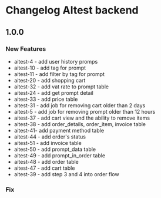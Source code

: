 # Changelog AItest backend


## 1.0.0
### New Features
- aitest-4 - add user history promps
- aitest-10 - add tag for prompt
- aitest-11 - add filter by tag for prompt
- aitest-20 - add shopping cart 
- aitest-32 - add vat rate to prompt table
- aitest-24 - add get prompt detail
- aitest-33 - add price table
- aitest-31 - add job for removing cart older than 2 days
- aitest-5 - add job for removing prompt older than 12 hours
- aitest-37 - add cart view and the ability to remove items
- aitest-38 - add order_details, order_item, invoice table
- aitest-41- add payment method table
- aitest-44 - add order's status
- aitest-51 - add invoice table
- aitest-50 - add prompt_data table
- aitest-49 - add prompt_in_order table
- aitest-48 - add order table
- aitest-47 - add cart table 
- aitest-39 - add step 3 and 4 into order flow

### Fix


